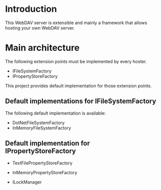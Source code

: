 # Introduction

This WebDAV server is extensible and mainly
a framework that allows hosting your own WebDAV
server.

# Main architecture

The following extension points must be implemented
by every hoster.

- IFileSystemFactory
- IPropertyStoreFactory

This project provides default implementation for
those extension points.

## Default implementations for IFileSystemFactory

The following default implementation is available:

- DotNetFileSystemFactory
- InMemoryFileSystemFactory

## Default implementation for IPropertyStoreFactory

- TextFilePropertyStoreFactory
- InMemoryPropertyStoreFactory



- ILockManager

